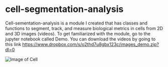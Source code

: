 # cell-segmentation-analysis
Cell-sementation-analysis is a module I created that has classes and functions to segment, track, and measure biological metrics in cells from 2D and 3D images (videos). To get familiarized with the module, go to the jupyter notebook called Demo. You can download the videos by going to this link
https://www.dropbox.com/s/o2thd7u8gbx123c/images_demo.zip?dl=0


![Image of Cell](https://github.com/FenyoLab/cell-segmentation-analysis/blob/master/images_read_me/Tracked_window_720.gif)


